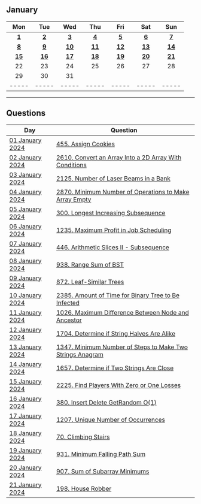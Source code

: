 January
---
| Mon | Tue | Wed | Thu | Fri | Sat | Sun |
| :---: | :---: | :---: | :---: | :---: | :---: | :---: |
| [**1**](01) | [**2**](02) | [**3**](03) | [**4**](04) | [**5**](05) | [**6**](06) | [**7**](07) |
| [**8**](08) | [**9**](09) | [**10**](10) | [**11**](11) | [**12**](12) | [**13**](13) | [**14**](14) |
| [**15**](15) | [**16**](16) | [**17**](17) | [**18**](18) | [**19**](19) | [**20**](20) | [**21**](21) |
| 22  | 23  | 24  | 25  | 26  | 27  | 28  |
| 29  | 30  | 31  |     |     |     |     |
| ----- | ----- | ----- | ----- | ----- | ----- | ----- |

---

Questions
---
| Day | Question |
| --- | --- |
| [01 January 2024](01) | [455. Assign Cookies](https://leetcode.com/problems/assign-cookies) |
| [02 January 2024](02) | [2610. Convert an Array Into a 2D Array With Conditions](https://leetcode.com/problems/convert-an-array-into-a-2d-array-with-conditions) |
| [03 January 2024](03) | [2125. Number of Laser Beams in a Bank](https://leetcode.com/problems/number-of-laser-beams-in-a-bank) |
| [04 January 2024](04) | [2870. Minimum Number of Operations to Make Array Empty](https://leetcode.com/problems/minimum-number-of-operations-to-make-array-empty) |
| [05 January 2024](05) | [300. Longest Increasing Subsequence](https://leetcode.com/problems/longest-increasing-subsequence) |
| [06 January 2024](06) | [1235. Maximum Profit in Job Scheduling](https://leetcode.com/problems/maximum-profit-in-job-scheduling) |
| [07 January 2024](07) | [446. Arithmetic Slices II - Subsequence](https://leetcode.com/problems/arithmetic-slices-ii-subsequence) |
| [08 January 2024](08) | [938. Range Sum of BST](https://leetcode.com/problems/range-sum-of-bst) |
| [09 January 2024](09) | [872. Leaf-Similar Trees](https://leetcode.com/problems/leaf-similar-trees) |
| [10 January 2024](10) | [2385. Amount of Time for Binary Tree to Be Infected](https://leetcode.com/problems/amount-of-time-for-binary-tree-to-be-infected) |
| [11 January 2024](11) | [1026. Maximum Difference Between Node and Ancestor](https://leetcode.com/problems/maximum-difference-between-node-and-ancestor) |
| [12 January 2024](12) | [1704. Determine if String Halves Are Alike](https://leetcode.com/problems/determine-if-string-halves-are-alike) |
| [13 January 2024](13) | [1347. Minimum Number of Steps to Make Two Strings Anagram](https://leetcode.com/problems/minimum-number-of-steps-to-make-two-strings-anagram) |
| [14 January 2024](14) | [1657. Determine if Two Strings Are Close](https://leetcode.com/problems/determine-if-two-strings-are-close) |
| [15 January 2024](15) | [2225. Find Players With Zero or One Losses](https://leetcode.com/problems/find-players-with-zero-or-one-losses) |
| [16 January 2024](16) | [380. Insert Delete GetRandom O(1)](https://leetcode.com/problems/insert-delete-getrandom-o1) |
| [17 January 2024](17) | [1207. Unique Number of Occurrences](https://leetcode.com/problems/unique-number-of-occurrences) |
| [18 January 2024](18) | [70. Climbing Stairs](https://leetcode.com/problems/climbing-stairs) |
| [19 January 2024](19) | [931. Minimum Falling Path Sum](https://leetcode.com/problems/minimum-falling-path-sum) |
| [20 January 2024](20) | [907. Sum of Subarray Minimums](https://leetcode.com/problems/sum-of-subarray-minimums) |
| [21 January 2024](21) | [198. House Robber](https://leetcode.com/problems/house-robber) |
